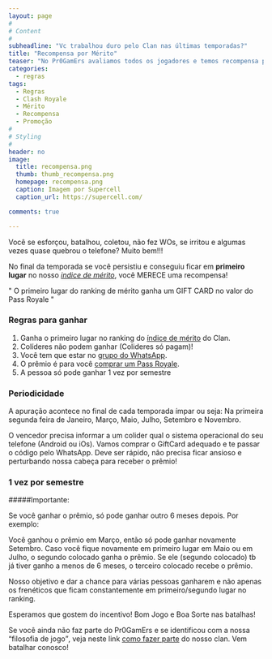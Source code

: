 ```yaml
---
layout: page
#
# Content
#
subheadline: "Vc trabalhou duro pelo Clan nas últimas temporadas?"
title: "Recompensa por Mérito"
teaser: "No Pr0GamErs avaliamos todos os jogadores e temos recompensa para quem ajuda o clan a crescer."
categories:
  - regras
tags:
  - Regras
  - Clash Royale
  - Mérito
  - Recompensa
  - Promoção
#
# Styling
#
header: no
image:
  title: recompensa.png
  thumb: thumb_recompensa.png
  homepage: recompensa.png
  caption: Imagem por Supercell
  caption_url: https://supercell.com/

comments: true

---
```


<p> Você se esforçou, batalhou, coletou, não fez WOs, se irritou e algumas vezes quase quebrou o telefone? Muito bem!!!</p>
<p> No final da temporada se você persistiu e conseguiu ficar em <strong>primeiro lugar</strong> no nosso <a href="{{ site.url }}{{ site.baseurl }}/regras/indice_de_merito" target="_blank"><em>indice de mérito</em></a>, você MERECE uma recompensa!</p>

<span class="teaser">" O primeiro lugar do ranking de mérito ganha um GIFT CARD no valor do Pass Royale "</span>


### Regras para ganhar

<ol>
<li>Ganha o primeiro lugar no ranking do <a href="{{ site.url }}{{ site.baseurl }}/regras/indice_de_merito" target="_blank">índice de mérito</a> do Clan.</li>
<li>Colíderes não podem ganhar (Colideres só pagam)!</li>
<li>Você tem que estar no <a href="{{ site.url }}{{ site.baseurl }}/regras/grupo_no_whatsapp" target="_blank">grupo do WhatsApp</a>.</li>
<li>O prêmio é para você <u>comprar um Pass Royale</u>.</li>
<li>A pessoa só pode ganhar 1 vez por semestre</li>
</ol>

### Periodicidade

<p> A apuração acontece no final de cada temporada ímpar ou seja: Na primeira segunda feira de Janeiro, Março, Maio, Julho, Setembro e Novembro.</p>

<p>O vencedor precisa informar a um colider qual o sistema operacional do seu telefone (Android ou iOs). Vamos comprar o GiftCard adequado e te passar o código pelo WhatsApp. Deve ser rápido, não precisa ficar ansioso e perturbando nossa cabeça para receber o prêmio!</p>

### 1 vez por semestre

#####Importante:
<p>Se você ganhar o prêmio, só pode ganhar outro 6 meses depois. Por exemplo:</p>
<p>Você ganhou o prêmio em Março, então só pode ganhar novamente Setembro. Caso você fique novamente em primeiro lugar em Maio ou em Julho, o segundo colocado ganha o prêmio. Se ele (segundo colocado) tb já tiver ganho a menos de 6 meses, o terceiro colocado recebe o prêmio.</p>

<p>Nosso objetivo e dar a chance para várias pessoas ganharem e não apenas os frenéticos que ficam constantemente em primeiro/segundo lugar no ranking.</p>

<p>Esperamos que gostem do incentivo! Bom Jogo e Boa Sorte nas batalhas!</p>

Se você ainda não faz parte do Pr0GamErs e se identificou com a nossa <q>filosofia de jogo</q>, veja neste link <a href="{{ site.url }}{{ site.baseurl }}/regras/faca_parte_do_pr0gamers" target="_blank">como fazer parte</a> do nosso clan. Vem batalhar conosco!


